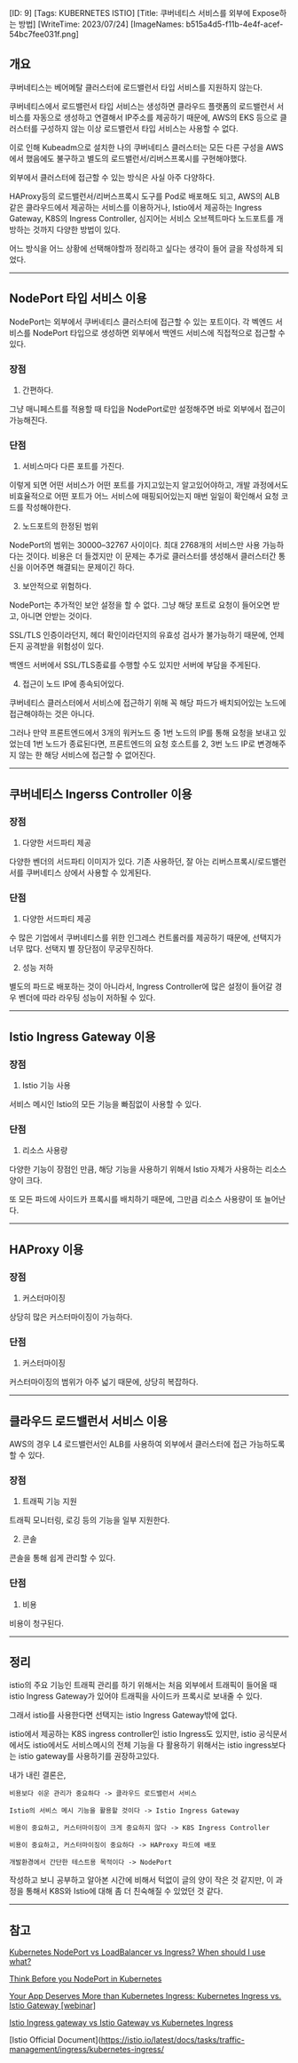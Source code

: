 [ID: 9]
[Tags: KUBERNETES ISTIO]
[Title: 쿠버네티스 서비스를 외부에 Expose하는 방법]
[WriteTime: 2023/07/24]
[ImageNames: b515a4d5-f11b-4e4f-acef-54bc7fee031f.png]

## 개요

쿠버네티스는 베어메탈 클러스터에 로드밸런서 타입 서비스를 지원하지 않는다. 

쿠버네티스에서 로드밸런서 타입 서비스는 생성하면 클라우드 플랫폼의 로드밸런서 서비스를 자동으로 생성하고 연결해서 IP주소를 제공하기 때문에, AWS의 EKS 등으로 클러스터를 구성하지 않는 이상 로드밸런서 타입 서비스는 사용할 수 없다.

이로 인해 Kubeadm으로 설치한 나의 쿠버네티스 클러스터는 모든 다른 구성을 AWS에서 했음에도 불구하고 별도의 로드밸런서/리버스프록시를 구현해야했다.

외부에서 클러스터에 접근할 수 있는 방식은 사실 아주 다양하다.

HAProxy등의 로드밸런서/리버스프록시 도구를 Pod로 배포해도 되고, AWS의 ALB 같은 클라우드에서 제공하는 서비스를 이용하거나, Istio에서 제공하는 Ingress Gateway, K8S의 Ingress Controller, 심지어는 서비스 오브젝트마다 노드포트를 개방하는 것까지 다양한 방법이 있다.

어느 방식을 어느 상황에 선택해야할까 정리하고 싶다는 생각이 들어 글을 작성하게 되었다.

---

## NodePort 타입 서비스 이용

NodePort는 외부에서 쿠버네티스 클러스터에 접근할 수 있는 포트이다. 각 벡엔드 서비스를 NodePort 타입으로 생성하면 외부에서 백엔드 서비스에 직접적으로 접근할 수 있다.

### 장점

1. 간편하다.

그냥 매니페스트를 적용할 때 타입을 NodePort로만 설정해주면 바로 외부에서 접근이 가능해진다.

### 단점

1. 서비스마다 다른 포트를 가진다.

이렇게 되면 어떤 서비스가 어떤 포트를 가지고있는지 알고있어야하고, 개발 과정에서도 비효율적으로 어떤 포트가 어느 서비스에 매핑되어있는지 매번 일일이 확인해서 요청 코드를 작성해야한다.

2. 노드포트의 한정된 범위

NodePort의 범위는 30000–32767 사이이다. 최대 2768개의 서비스만 사용 가능하다는 것이다. 비용은 더 들겠지만 이 문제는 추가로 클러스터를 생성해서 클러스터간 통신을 이어주면 해결되는 문제이긴 하다.

3. 보안적으로 위험하다.

NodePort는 추가적인 보안 설정을 할 수 없다. 그냥 해당 포트로 요청이 들어오면 받고, 아니면 안받는 것이다.

SSL/TLS 인증이라던지, 헤더 확인이라던지의 유효성 검사가 불가능하기 때문에, 언제든지 공격받을 위험성이 있다.

백엔드 서버에서 SSL/TLS종료를 수행할 수도 있지만 서버에 부담을 주게된다.

4. 접근이 노드 IP에 종속되어있다.

쿠버네티스 클러스터에서 서비스에 접근하기 위해 꼭 해당 파드가 배치되어있는 노드에 접근해야하는 것은 아니다. 

그러나 만약 프론트엔드에서 3개의 워커노드 중 1번 노드의 IP를 통해 요청을 보내고 있었는데 1번 노드가 종료된다면, 프론트엔드의 요청 호스트를 2, 3번 노드 IP로 변경해주지 않는 한 해당 서비스에 접근할 수 없어진다.

---

## 쿠버네티스 Ingerss Controller 이용

### 장점

1. 다양한 서드파티 제공

다양한 벤더의 서드파티 이미지가 있다. 기존 사용하던, 잘 아는 리버스프록시/로드밸런서를 쿠버네티스 상에서 사용할 수 있게된다.

### 단점

1. 다양한 서드파티 제공

수 많은 기업에서 쿠버네티스를 위한 인그레스 컨트롤러를 제공하기 때문에, 선택지가 너무 많다. 선택지 별 장단점이 무궁무진하다.

2. 성능 저하

별도의 파드로 배포하는 것이 아니라서, Ingress Controller에 많은 설정이 들어갈 경우 벤더에 따라 라우팅 성능이 저하될 수 있다.

---

## Istio Ingress Gateway 이용

### 장점

1. Istio 기능 사용

서비스 메시인 Istio의 모든 기능을 빠짐없이 사용할 수 있다.

### 단점

1. 리소스 사용량

다양한 기능이 장점인 만큼, 해당 기능을 사용하기 위해서 Istio 자체가 사용하는 리소스 양이 크다. 

또 모든 파드에 사이드카 프록시를 배치하기 때문에, 그만큼 리소스 사용량이 또 늘어난다.

---

## HAProxy 이용

### 장점

1. 커스터마이징

상당히 많은 커스터마이징이 가능하다.

### 단점

1. 커스터마이징

커스터마이징의 범위가 아주 넓기 때문에, 상당히 복잡하다.

---

## 클라우드 로드밸런서 서비스 이용

AWS의 경우 L4 로드밸런서인 ALB를 사용하여 외부에서 클러스터에 접근 가능하도록 할 수 있다.

### 장점

1. 트래픽 기능 지원

트래픽 모니터링, 로깅 등의 기능을 일부 지원한다.

2. 콘솔

콘솔을 통해 쉽게 관리할 수 있다.

### 단점

1. 비용

비용이 청구된다.

---

## 정리

istio의 주요 기능인 트래픽 관리를 하기 위해서는 처음 외부에서 트래픽이 들어올 때 istio Ingress Gateway가 있어야 트래픽을 사이드카 프록시로 보내줄 수 있다. 

그래서 istio를 사용한다면 선택지는 istio Ingress Gateway밖에 없다.

istio에서 제공하는 K8S ingress controller인 istio Ingress도 있지만, istio 공식문서에서도 istio에서도 서비스메시의 전체 기능을 다 활용하기 위해서는 istio ingress보다는 istio gateway를 사용하기를 권장하고있다.

내가 내린 결론은,

```
비용보다 쉬운 관리가 중요하다 -> 클라우드 로드밸런서 서비스
```
```
Istio의 서비스 메시 기능을 활용할 것이다 -> Istio Ingress Gateway
```
```
비용이 중요하고, 커스터마이징이 크게 중요하지 않다 -> K8S Ingress Controller
```
```
비용이 중요하고, 커스터마이징이 중요하다 -> HAProxy 파드에 배포
```
```
개발환경에서 간단한 테스트용 목적이다 -> NodePort
```

작성하고 보니 공부하고 알아본 시간에 비해서 턱없이 글의 양이 작은 것 같지만, 이 과정을 통해서 K8S와 Istio에 대해 좀 더 친숙해질 수 있었던 것 같다.

---

## 참고

[Kubernetes NodePort vs LoadBalancer vs Ingress? When should I use what?](https://medium.com/google-cloud/kubernetes-nodeport-vs-loadbalancer-vs-ingress-when-should-i-use-what-922f010849e0)

[Think Before you NodePort in Kubernetes](https://oteemo.com/think-nodeport-kubernetes/)

[Your App Deserves More than Kubernetes Ingress: Kubernetes Ingress vs. Istio Gateway [webinar]](https://www.mirantis.com/blog/your-app-deserves-more-than-kubernetes-ingress-kubernetes-ingress-vs-istio-gateway-webinar/)

[Istio Ingress gateway vs Istio Gateway vs Kubernetes Ingress](https://dev.to/vivekanandrapaka/istio-ingress-gateway-vs-istio-gateway-vs-kubernetes-ingress-5hgg)

[Istio Official Document](https://istio.io/latest/docs/tasks/traffic-management/ingress/kubernetes-ingress/